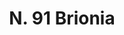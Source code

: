---
title: "N. 91 Brionia"
permalink: "/edition/plant091/"
plant-name: "N. 91"
plant-number: "091"
plant-xml: "/assets/xml/plant091.xml"
plant-img1: "/assets/img/plant091_verso.jpg"
plant-img2: "/assets/img/plant091.jpg"
plant-title: "N. 91 Brionia"
plant-wfo-link: ""
plant-kew-link: ""
plant-taxon-content: "Bryonia dioica Jacq. ..."
layout: single-xml
---